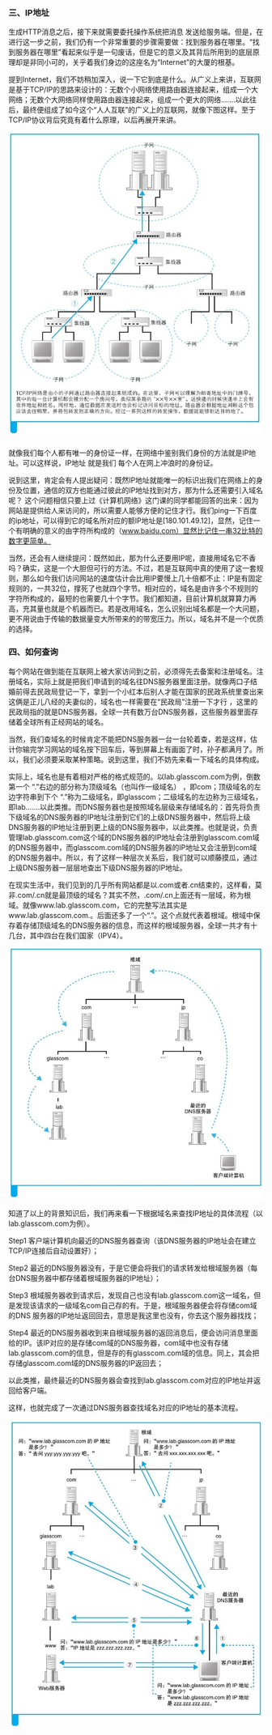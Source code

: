 ### 三、IP地址

生成HTTP消息之后，接下来就需要委托操作系统把消息 发送给服务端。但是，在进行这一步之前，我们仍有一个非常重要的步骤需要做：找到服务器在哪里。“找到服务器在哪里”看起来似乎是一句废话，但是它的意义及其背后所用到的底层原理却是非同小可的，关乎着我们身边的这座名为“Internet”的大厦的根基。

提到Internet，我们不妨稍加深入，说一下它到底是什么。从广义上来讲，互联网是基于TCP/IP的思路来设计的：无数个小网络使用路由器连接起来，组成一个大网络；无数个大网络同样使用路由器连接起来，组成一个更大的网络.......以此往后，最终便组成了如今这个“人人互联”的广义上的互联网，就像下图这样。至于TCP/IP协议背后究竟有着什么原理，以后再展开来讲。

![image-20200910192700151](../img/关于DNS--网络是怎样连接的笔记二/image-20200910192700151.png)

就像我们每个人都有唯一的身份证一样，在网络中鉴别我们身份的方法就是IP地址。可以这样说，IP地址 就是我们 每个人在网上冲浪时的身份证。

说到这里，肯定会有人提出疑问：既然IP地址就能唯一的标识出我们在网络上的身份及位置，通信的双方也能通过彼此的IP地址找到对方，那为什么还需要引入域名呢？ 这个问题相信只要上过《计算机网络》这门课的同学都能回答的出来：因为网站是提供给人来访问的，所以需要人能够方便的记住才行。我们ping一下百度的ip地址，可以得到它的域名所对应的额IP地址是[180.101.49.12]，显然，记住一个有明确的意义的由字符所构成的（www.baidu.com）显然比记住一串32比特的数字更简单。

当然，还会有人继续提问：既然如此，那为什么还要用IP呢，直接用域名它不香吗？确实，这是一个大胆但可行的方法。不过，若是互联网中真的使用了这一套规则，那么如今我们访问网站的速度估计会比用IP要慢上几十倍都不止：IP是有固定规则的，一共32位，撑死了也就四个字节。相对应的，域名是由许多个不规则的字符所构成的，最短的也需要几十个字节。我们都知道，目前计算机就算算力再高，充其量也就是个机器而已。若是改用域名，怎么识别出域名都是一个大问题，更不用说由于传输的数据量变大所带来的的带宽压力。所以，域名并不是一个优质的选择。

### 四、如何查询

每个网站在做到能在互联网上被大家访问到之前，必须得先去备案和注册域名。注册域名，实际上就是把我们申请到的域名往DNS服务器里面注册。就像两口子结婚前得去民政局登记一下，拿到一个小红本后别人才能在国家的民政系统里查出来这俩是正儿八经的夫妻似的，域名也一样需要在“民政局”注册一下才行 ，这里的民政局指的就是DNS服务器。全球一共有数万台DNS服务器，这些服务器里面存储着全球所有正经网站的域名。

当然，我们查域名的时候肯定不能把DNS服务器一台一台轮着查，若是这样，估计你输完学习网站的域名按下回车后，等到屏幕上有画面了时，孙子都满月了。所以，我们必须要采取某种策略。说到这里，我们不妨先来看一下域名的具体构成。

实际上，域名也是有着相对严格的格式规范的。以lab.glasscom.com为例，倒数第一个 “.”右边的部分称为顶级域名（也叫作一级域名） ，即com；顶级域名的左边字符串到下个 “.”称为二级域名，即glasscom；二级域名的左边称为三级域名，即lab.......以此类推。而DNS服务器也是按照域名层级来存储域名的：首先将负责下级域名的DNS服务器的IP地址注册到它们的上级DNS服务器中，然后将上级DNS服务器的IP地址注册到更上级的DNS服务器中，以此类推。也就是说，负责管理lab.glasscom.com这个域的DNS服务器的IP地址会注册到glasscom.com域的DNS服务器中，而glasscom.com域的DNS服务器的IP地址又会注册到com域的DNS服务器中。所以，有了这样一种层次关系后，我们就可以顺藤摸瓜，通过上级DNS服务器一层层地查出下级DNS服务器的IP地址。

在现实生活中，我们见到的几乎所有网站都是以.com或者.cn结束的，这样看，莫非.com/.cn就是最顶级的域名？其实不然，.com/.cn上面还有一层域，称为根域。就像www.lab.glasscom.com，它的完整写法其实是www.lab.glasscom.com.。后面还多了一个“.”。这个点就代表着根域。根域中保存着存储顶级域名的DNS服务器的信息，而这样的根域服务器，全球一共才有十几台，其中四台在我们国家（IPV4）。

![image-20200911144346585](../img/关于DNS--网络是怎样连接的笔记二/image-20200911144346585.png)

知道了以上的背景知识后，我们再来看一下根据域名来查找IP地址的具体流程（以lab.glasscom.com为例）。

Step1 客户端计算机向最近的DNS服务器查询（该DNS服务器的IP地址会在建立TCP/IP连接后自动设置好）；

Step2 最近的DNS服务器没有，于是它便会将我们的请求转发给根域服务器（每台DNS服务器中都存储着根域服务器的IP地址）；

Step3 根域服务器收到请求后，发现自己也没有lab.glasscom.com这一域名，但是发现该请求的一级域名com自己存的有。于是，根域服务器便会将存储com域的DNS 服务器的IP地址返回回去，意思是我这里也没有，你去这个服务器找找；

Step4 最近的DNS服务器收到来自根域服务器的返回消息后，便会访问消息里面给的IP。该IP对应的是存储com域的DNS服务器，com域中也没有存储lab.glasscom.com的信息，但是存的有glasscom.com域的信息。同上，其会把存储glasscom.com域的DNS服务器的IP返回去；

以此类推，最终最近的DNS服务器会查找到lab.glasscom.com对应的IP地址并返回给客户端。

这样，也就完成了一次通过DNS服务器查找域名对应的IP地址的基本流程。

![image-20200911145757226](../img/关于DNS--网络是怎样连接的笔记二/image-20200911145757226.png)

